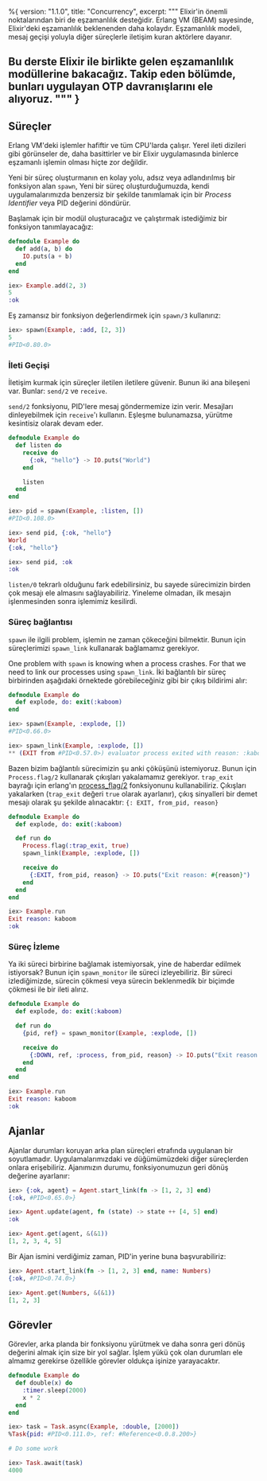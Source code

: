 %{
  version: "1.1.0",
  title: "Concurrency",
  excerpt: """
  Elixir'in önemli noktalarından biri de eşzamanlılık desteğidir. Erlang VM (BEAM) sayesinde, Elixir'deki eşzamanlılık beklenenden daha kolaydır. Eşzamanlılık modeli, mesaj geçişi yoluyla diğer süreçlerle iletişim kuran aktörlere dayanır.

Bu derste Elixir ile birlikte gelen eşzamanlılık modüllerine bakacağız. Takip eden bölümde, bunları uygulayan OTP davranışlarını ele alıyoruz.
  """
}
---

## Süreçler

Erlang VM'deki işlemler hafiftir ve tüm CPU'larda çalışır. Yerel ileti dizileri gibi görünseler de, daha basittirler ve bir Elixir uygulamasında binlerce eşzamanlı işlemin olması hiçte zor değildir.

Yeni bir süreç oluşturmanın en kolay yolu, adsız veya adlandırılmış bir fonksiyon alan `spawn`, Yeni bir süreç oluşturduğumuzda, kendi uygulamalarımızda benzersiz bir şekilde tanımlamak için bir _Process Identifier_ veya PID değerini döndürür.

Başlamak için bir modül oluşturacağız ve çalıştırmak istediğimiz bir fonksiyon tanımlayacağız:

```elixir
defmodule Example do
  def add(a, b) do
    IO.puts(a + b)
  end
end

iex> Example.add(2, 3)
5
:ok
```

Eş zamansız bir fonksiyon değerlendirmek için `spawn/3` kullanırız:

```elixir
iex> spawn(Example, :add, [2, 3])
5
#PID<0.80.0>
```

### İleti Geçişi

İletişim kurmak için süreçler iletilen iletilere güvenir. Bunun iki ana bileşeni var. Bunlar: `send/2` ve `receive`.

`send/2` fonksiyonu, PID'lere mesaj göndermemize izin verir. Mesajları dinleyebilmek için  `receive`'ı kullanın. Eşleşme bulunamazsa, yürütme kesintisiz olarak devam eder.

```elixir
defmodule Example do
  def listen do
    receive do
      {:ok, "hello"} -> IO.puts("World")
    end

    listen
  end
end

iex> pid = spawn(Example, :listen, [])
#PID<0.108.0>

iex> send pid, {:ok, "hello"}
World
{:ok, "hello"}

iex> send pid, :ok
:ok
```

`listen/0` tekrarlı olduğunu fark edebilirsiniz, bu sayede sürecimizin birden çok mesajı ele almasını sağlayabiliriz. Yineleme olmadan, ilk mesajın işlenmesinden sonra işlemimiz kesilirdi.

### Süreç bağlantısı

`spawn` ile ilgili problem, işlemin ne zaman çökeceğini bilmektir. Bunun için süreçlerimizi `spawn_link` kullanarak bağlamamız gerekiyor.

One problem with `spawn` is knowing when a process crashes.  For that we need to link our processes using `spawn_link`. İki bağlantılı bir süreç birbirinden aşağıdaki örnektede görebileceğiniz gibi bir çıkış bildirimi alır:

```elixir
defmodule Example do
  def explode, do: exit(:kaboom)
end

iex> spawn(Example, :explode, [])
#PID<0.66.0>

iex> spawn_link(Example, :explode, [])
** (EXIT from #PID<0.57.0>) evaluator process exited with reason: :kaboom
```

Bazen bizim bağlantılı sürecimizin şu anki çöküşünü istemiyoruz. Bunun için `Process.flag/2` kullanarak çıkışları yakalamamız gerekiyor. `trap_exit` bayrağı için erlang'ın [process_flag/2](http://erlang.org/doc/man/erlang.html#process_flag-2) fonksiyonunu kullanabiliriz. Çıkışları yakalarken (`trap_exit` değeri `true` olarak ayarlanır), çıkış sinyalleri bir demet mesajı olarak şu şekilde alınacaktır: `{: EXIT, from_pid, reason}`

```elixir
defmodule Example do
  def explode, do: exit(:kaboom)

  def run do
    Process.flag(:trap_exit, true)
    spawn_link(Example, :explode, [])

    receive do
      {:EXIT, from_pid, reason} -> IO.puts("Exit reason: #{reason}")
    end
  end
end

iex> Example.run
Exit reason: kaboom
:ok
```

### Süreç İzleme

Ya iki süreci birbirine bağlamak istemiyorsak, yine de haberdar edilmek istiyorsak? Bunun için `spawn_monitor` ile süreci izleyebiliriz. Bir süreci izlediğimizde, sürecin çökmesi veya sürecin beklenmedik bir biçimde çökmesi ile bir ileti alırız.

```elixir
defmodule Example do
  def explode, do: exit(:kaboom)

  def run do
    {pid, ref} = spawn_monitor(Example, :explode, [])

    receive do
      {:DOWN, ref, :process, from_pid, reason} -> IO.puts("Exit reason: #{reason}")
    end
  end
end

iex> Example.run
Exit reason: kaboom
:ok
```

## Ajanlar

Ajanlar durumları koruyan arka plan süreçleri etrafında uygulanan bir soyutlamadır. Uygulamalarımızdaki ve düğümümüzdeki diğer süreçlerden onlara erişebiliriz. Ajanımızın durumu, fonksiyonumuzun geri dönüş değerine ayarlanır:

```elixir
iex> {:ok, agent} = Agent.start_link(fn -> [1, 2, 3] end)
{:ok, #PID<0.65.0>}

iex> Agent.update(agent, fn (state) -> state ++ [4, 5] end)
:ok

iex> Agent.get(agent, &(&1))
[1, 2, 3, 4, 5]
```

Bir Ajan ismini verdiğimiz zaman, PID'in yerine buna başvurabiliriz:

```elixir
iex> Agent.start_link(fn -> [1, 2, 3] end, name: Numbers)
{:ok, #PID<0.74.0>}

iex> Agent.get(Numbers, &(&1))
[1, 2, 3]
```

## Görevler

Görevler, arka planda bir fonksiyonu yürütmek ve daha sonra geri dönüş değerini almak için size bir yol sağlar. İşlem yükü çok olan durumları ele almamız gerekirse özellikle görevler oldukça işinize yarayacaktır.

```elixir
defmodule Example do
  def double(x) do
    :timer.sleep(2000)
    x * 2
  end
end

iex> task = Task.async(Example, :double, [2000])
%Task{pid: #PID<0.111.0>, ref: #Reference<0.0.8.200>}

# Do some work

iex> Task.await(task)
4000
```
